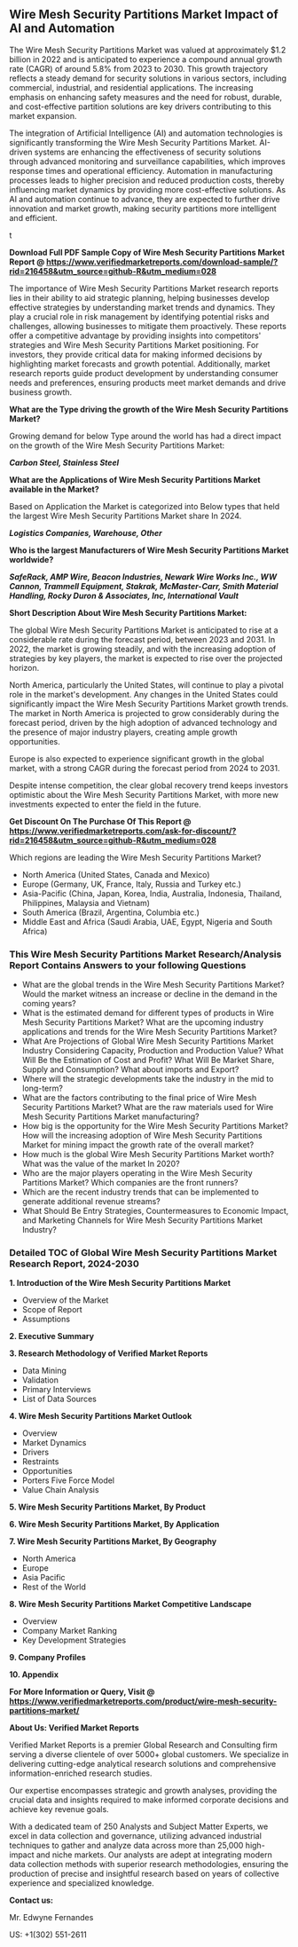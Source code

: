 <h2>Wire Mesh Security Partitions Market Impact of AI and Automation</h2><p>The Wire Mesh Security Partitions Market was valued at approximately $1.2 billion in 2022 and is anticipated to experience a compound annual growth rate (CAGR) of around 5.8% from 2023 to 2030. This growth trajectory reflects a steady demand for security solutions in various sectors, including commercial, industrial, and residential applications. The increasing emphasis on enhancing safety measures and the need for robust, durable, and cost-effective partition solutions are key drivers contributing to this market expansion.</p><p>The integration of Artificial Intelligence (AI) and automation technologies is significantly transforming the Wire Mesh Security Partitions Market. AI-driven systems are enhancing the effectiveness of security solutions through advanced monitoring and surveillance capabilities, which improves response times and operational efficiency. Automation in manufacturing processes leads to higher precision and reduced production costs, thereby influencing market dynamics by providing more cost-effective solutions. As AI and automation continue to advance, they are expected to further drive innovation and market growth, making security partitions more intelligent and efficient.</p>t</p><p id="" class=""><strong>Download Full PDF Sample Copy of Wire Mesh Security Partitions Market Report @ <a href="https://www.verifiedmarketreports.com/download-sample/?rid=216458&utm_source=github-R&utm_medium=028" target="_blank">https://www.verifiedmarketreports.com/download-sample/?rid=216458&utm_source=github-R&utm_medium=028</a></strong></p><p>The importance of&nbsp;Wire Mesh Security Partitions Market research reports lies in their ability to aid strategic planning, helping businesses develop effective strategies by understanding market trends and dynamics. They play a crucial role in risk management by identifying potential risks and challenges, allowing businesses to mitigate them proactively. These reports offer a competitive advantage by providing insights into competitors' strategies and Wire Mesh Security Partitions Market positioning. For investors, they provide critical data for making informed decisions by highlighting market forecasts and growth potential. Additionally, market research reports guide product development by understanding consumer needs and preferences, ensuring products meet market demands and drive business growth.</p><p><strong>What are the&nbsp;Type driving the growth of the Wire Mesh Security Partitions Market?</strong></p><p id="" class="">Growing demand for below Type around the world has had a direct impact on the growth of the Wire Mesh Security Partitions Market:</p><em><strong>Carbon Steel, Stainless Steel</strong></em></p><strong>What are the&nbsp;Applications&nbsp;of Wire Mesh Security Partitions Market available in the Market?</strong></p><p id="" class="">Based on Application the Market is categorized into Below types that held the largest Wire Mesh Security Partitions Market share In 2024.</p><em><strong>Logistics Companies, Warehouse, Other</strong></em></p><strong>Who is the largest Manufacturers of Wire Mesh Security Partitions Market worldwide?</strong></p><p><em><strong>SafeRack, AMP Wire, Beacon Industries, Newark Wire Works Inc., WW Cannon, Trammell Equipment, Stakrak, McMaster-Carr, Smith Material Handling, Rocky Duron & Associates, Inc, International Vault</strong></em></p><p id="" class=""><strong>Short Description About Wire Mesh Security Partitions Market:</strong></p><p>The global Wire Mesh Security Partitions Market is anticipated to rise at a considerable rate during the forecast period, between 2023 and 2031. In 2022, the market is growing steadily, and with the increasing adoption of strategies by key players, the market is expected to rise over the projected horizon.</p><p>North America, particularly the United States, will continue to play a pivotal role in the market's development. Any changes in the United States could significantly impact the Wire Mesh Security Partitions Market growth trends. The market in North America is projected to grow considerably during the forecast period, driven by the high adoption of advanced technology and the presence of major industry players, creating ample growth opportunities.</p><p>Europe is also expected to experience significant growth in the global market, with a strong CAGR during the forecast period from 2024 to 2031.</p><p>Despite intense competition, the clear global recovery trend keeps investors optimistic about the Wire Mesh Security Partitions Market, with more new investments expected to enter the field in the future.</p><p id="" class=""><strong>Get Discount On The Purchase Of This Report @ <a href="https://www.verifiedmarketreports.com/ask-for-discount/?rid=216458&utm_source=github-R&utm_medium=028" target="_blank">https://www.verifiedmarketreports.com/ask-for-discount/?rid=216458&utm_source=github-R&utm_medium=028</a></strong></p>Which regions are leading the Wire Mesh Security Partitions Market?</p><ul><li>North America (United States, Canada and Mexico)</li><li>Europe (Germany, UK, France, Italy, Russia and Turkey etc.)</li><li>Asia-Pacific (China, Japan, Korea, India, Australia, Indonesia, Thailand, Philippines, Malaysia and Vietnam)</li><li>South America (Brazil, Argentina, Columbia etc.)</li><li>Middle East and Africa (Saudi Arabia, UAE, Egypt, Nigeria and South Africa)</li></ul><h3 id="" class="">This Wire Mesh Security Partitions Market Research/Analysis Report Contains Answers to your following Questions</h3><ul><li>What are the global trends in the Wire Mesh Security Partitions Market? Would the market witness an increase or decline in the demand in the coming years?</li><li>What is the estimated demand for different types of products in Wire Mesh Security Partitions Market? What are the upcoming industry applications and trends for the Wire Mesh Security Partitions Market?</li><li>What Are Projections of Global Wire Mesh Security Partitions Market Industry Considering Capacity, Production and Production Value? What Will Be the Estimation of Cost and Profit? What Will Be Market Share, Supply and Consumption? What about imports and Export?</li><li>Where will the strategic developments take the industry in the mid to long-term?</li><li>What are the factors contributing to the final price of Wire Mesh Security Partitions Market? What are the raw materials used for Wire Mesh Security Partitions Market manufacturing?</li><li>How big is the opportunity for the Wire Mesh Security Partitions Market? How will the increasing adoption of Wire Mesh Security Partitions Market for mining impact the growth rate of the overall market?</li><li>How much is the global Wire Mesh Security Partitions Market worth? What was the value of the market In 2020?</li><li>Who are the major players operating in the Wire Mesh Security Partitions Market? Which companies are the front runners?</li><li>Which are the recent industry trends that can be implemented to generate additional revenue streams?</li><li>What Should Be Entry Strategies, Countermeasures to Economic Impact, and Marketing Channels for Wire Mesh Security Partitions Market Industry?</li></ul><h3 id="" class="">Detailed TOC of Global Wire Mesh Security Partitions Market Research Report, 2024-2030</h3><p id="" class=""><strong>1. Introduction of the Wire Mesh Security Partitions Market</strong></p><ul><li>Overview of the Market</li><li>Scope of Report</li><li>Assumptions</li></ul><p id="" class=""><strong>2. Executive Summary</strong></p><p id="" class=""><strong>3. Research Methodology of Verified Market Reports</strong></p><ul><li>Data Mining</li><li>Validation</li><li>Primary Interviews</li><li>List of Data Sources</li></ul><p id="" class=""><strong>4. Wire Mesh Security Partitions Market Outlook</strong></p><ul><li>Overview</li><li>Market Dynamics</li><li>Drivers</li><li>Restraints</li><li>Opportunities</li><li>Porters Five Force Model</li><li>Value Chain Analysis</li></ul><p id="" class=""><strong>5. Wire Mesh Security Partitions Market, By Product</strong></p><p id="" class=""><strong>6. Wire Mesh Security Partitions Market, By Application</strong></p><p id="" class=""><strong>7. Wire Mesh Security Partitions Market, By Geography</strong></p><ul><li>North America</li><li>Europe</li><li>Asia Pacific</li><li>Rest of the World</li></ul><p id="" class=""><strong>8. Wire Mesh Security Partitions Market Competitive Landscape</strong></p><ul><li>Overview</li><li>Company Market Ranking</li><li>Key Development Strategies</li></ul><p id="" class=""><strong>9. Company Profiles</strong></p><p id="" class=""><strong>10. Appendix</strong></p><p id="" class=""><strong>For More Information or Query, Visit @ <a href="https://www.verifiedmarketreports.com/product/wire-mesh-security-partitions-market/" target="_blank">https://www.verifiedmarketreports.com/product/wire-mesh-security-partitions-market/</a></strong></p><p id="" class=""><strong>About Us: Verified Market Reports</strong></p><p id="" class="">Verified Market Reports is a premier Global Research and Consulting firm serving a diverse clientele of over 5000+ global customers. We specialize in delivering cutting-edge analytical research solutions and comprehensive information-enriched research studies.</p><p id="" class="">Our expertise encompasses strategic and growth analyses, providing the crucial data and insights required to make informed corporate decisions and achieve key revenue goals.</p><p id="" class="">With a dedicated team of 250 Analysts and Subject Matter Experts, we excel in data collection and governance, utilizing advanced industrial techniques to gather and analyze data across more than 25,000 high-impact and niche markets. Our analysts are adept at integrating modern data collection methods with superior research methodologies, ensuring the production of precise and insightful research based on years of collective experience and specialized knowledge.</p><p id="" class=""><strong>Contact us:</strong></p><p id="" class="">Mr. Edwyne Fernandes</p><p id="" class="">US: +1(302) 551-2611</p>